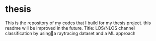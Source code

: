 # thesis
This is the repository of my codes that I build for my thesis project. this readme will be improved in the future. 
Title: LOS/NLOS channel classification by usinga raytracing dataset and a ML approach

